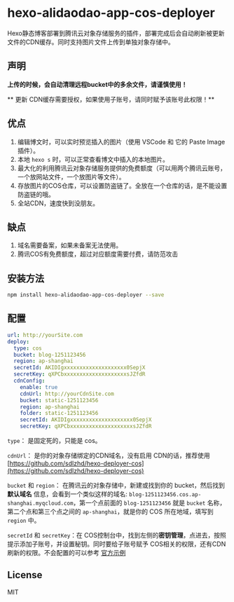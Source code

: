 # hexo-alidaodao-app-cos-deployer

Hexo静态博客部署到腾讯云对象存储服务的插件，部署完成后会自动刷新被更新文件的CDN缓存。同时支持图片文件上传到单独对象存储中。

## 声明

**上传的时候，会自动清理远程bucket中的多余文件，请谨慎使用！**

** 更新 CDN缓存需要授权，如果使用子账号，请同时赋予该账号此权限！**

## 优点

1. 编辑博文时，可以实时预览插入的图片（使用 VSCode 和 它的 Paste Image 插件）。
2. 本地 `hexo s` 时，可以正常查看博文中插入的本地图片。
3. 最大化的利用腾讯云对象存储服务提供的免费额度（可以用两个腾讯云账号，一个放网站文件，一个放图片等文件）。
4. 存放图片的COS仓库，可以设置防盗链了。全放在一个仓库的话，是不能设置防盗链的哦。
5. 全站CDN，速度快到没朋友。

## 缺点

1. 域名需要备案，如果未备案无法使用。
2. 腾讯COS有免费额度，超过对应额度需要付费，请防范攻击

## 安装方法

``` bash
npm install hexo-alidaodao-app-cos-deployer --save
```

## 配置

``` yml
url: http://yourSite.com
deploy: 
  type: cos
  bucket: blog-1251123456
  region: ap-shanghai
  secretId: AKIDIgxxxxxxxxxxxxxxxxxxxx0SepjX
  secretKey: qXPCbxxxxxxxxxxxxxxxxxxxxsJZfdR
  cdnConfig:
    enable: true
    cdnUrl: http://yourCdnSite.com
    bucket: static-1251123456
    region: ap-shanghai
    folder: static-1251123456
    secretId: AKIDIgxxxxxxxxxxxxxxxxxxxx0SepjX
    secretKey: qXPCbxxxxxxxxxxxxxxxxxxxxsJZfdR
```

`type`： 是固定死的，只能是 cos。

`cdnUrl`： 是你的对象存储绑定的CDN域名，没有启用 CDN的话，推荐使用 [https://github.com/sdlzhd/hexo-deployer-cos](https://github.com/sdlzhd/hexo-deployer-cos)

`bucket` 和 `region`： 在腾讯云的对象存储中，新建或找到你的 bucket，然后找到 **默认域名** 信息，会看到一个类似这样的域名: `blog-1251123456.cos.ap-shanghai.myqcloud.com`，第一个点前面的 `blog-1251123456` 就是 `bucket` 名称，第二个点和第三个点之间的 `ap-shanghai`，就是你的 COS 所在地域，填写到 `region` 中。

`secretId` 和 `secretKey`：在 COS控制台中，找到左侧的**密钥管理**，点进去，按照提示添加子账号，并设置秘钥。同时要给子账号赋予 COS相关的权限，还有CDN刷新的权限。不会配置的可以参考 [官方示例](https://cloud.tencent.com/document/product/228/14867)

## License

MIT
